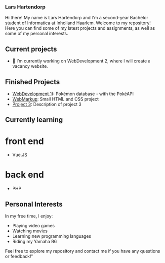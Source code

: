 ### Lars Hartendorp
Hi there! My name is Lars Hartendorp and I'm a second-year Bachelor student of Informatica at Inholland Haarlem. Welcome to my repository! Here you can find some of my latest projects and assignments, as well as some of my personal interests.

## Current projects
- 🔭 I’m currently working on WebDevelopment 2, where I will create a vacancy website. 

## Finished Projects

- [WebDevelopment 1](https://github.com/LarsHartendorp/WebDevEindopdracht)): Pokémon database - with the PokéAPI
- [WebMarkup](Webmarkup-assessment): Small HTML and CSS project
- [Project 3](https://github.com/lhartendorp/project3): Description of project 3

## Currently learning

# front end
- Vue.JS

# back end
- PHP

## Personal Interests

In my free time, I enjoy:

- Playing video games
- Watching movies
- Learning new programming languages
- Riding my Yamaha R6

Feel free to explore my repository and contact me if you have any questions or feedback!"
